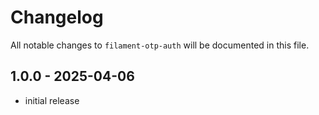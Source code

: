 # Changelog

All notable changes to `filament-otp-auth` will be documented in this file.

## 1.0.0 - 2025-04-06

- initial release
